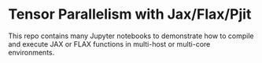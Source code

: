 # Tensor Parallelism with Jax/Flax/Pjit

This repo contains many Jupyter notebooks to demonstrate how to compile and execute JAX or FLAX functions in multi-host or multi-core environments. 
